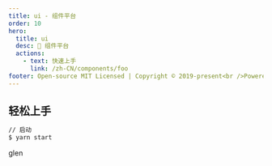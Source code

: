 ```yaml
---
title: ui - 组件平台
order: 10
hero:
  title: ui
  desc: 📖 组件平台
  actions:
    - text: 快速上手
      link: /zh-CN/components/foo
footer: Open-source MIT Licensed | Copyright © 2019-present<br />Powered by self
---
```


## 轻松上手

```bash
// 启动
$ yarn start
```

<div>
  glen
</div>
